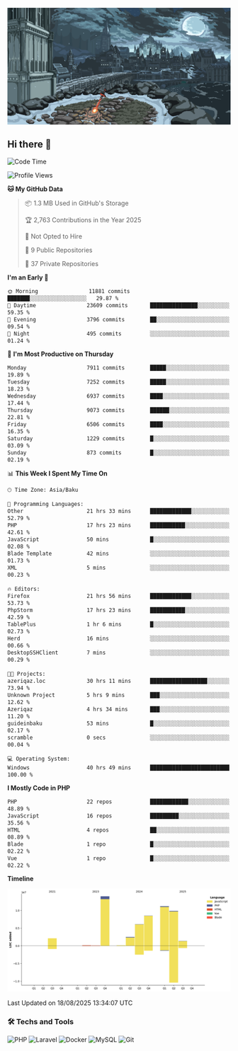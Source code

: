 <!--WALLPAPER-->
<p align='center'>
  <img src='assets/wallpapers/1.gif' alt='Banner'>
</p>
<!--/WALLPAPER-->

## Hi there 👋

<!--START_SECTION:waka-->
![Code Time](http://img.shields.io/badge/Code%20Time-139%20hrs%2048%20mins-blue)

![Profile Views](http://img.shields.io/badge/Profile%20Views-0-blue)

**🐱 My GitHub Data** 

> 📦 1.3 MB Used in GitHub's Storage 
 > 
> 🏆 2,763 Contributions in the Year 2025
 > 
> 🚫 Not Opted to Hire
 > 
> 📜 9 Public Repositories 
 > 
> 🔑 37 Private Repositories 
 > 
**I'm an Early 🐤** 

```text
🌞 Morning                11881 commits       ███████░░░░░░░░░░░░░░░░░░   29.87 % 
🌆 Daytime                23609 commits       ███████████████░░░░░░░░░░   59.35 % 
🌃 Evening                3796 commits        ██░░░░░░░░░░░░░░░░░░░░░░░   09.54 % 
🌙 Night                  495 commits         ░░░░░░░░░░░░░░░░░░░░░░░░░   01.24 % 
```
📅 **I'm Most Productive on Thursday** 

```text
Monday                   7911 commits        █████░░░░░░░░░░░░░░░░░░░░   19.89 % 
Tuesday                  7252 commits        █████░░░░░░░░░░░░░░░░░░░░   18.23 % 
Wednesday                6937 commits        ████░░░░░░░░░░░░░░░░░░░░░   17.44 % 
Thursday                 9073 commits        ██████░░░░░░░░░░░░░░░░░░░   22.81 % 
Friday                   6506 commits        ████░░░░░░░░░░░░░░░░░░░░░   16.35 % 
Saturday                 1229 commits        █░░░░░░░░░░░░░░░░░░░░░░░░   03.09 % 
Sunday                   873 commits         █░░░░░░░░░░░░░░░░░░░░░░░░   02.19 % 
```


📊 **This Week I Spent My Time On** 

```text
🕑︎ Time Zone: Asia/Baku

💬 Programming Languages: 
Other                    21 hrs 33 mins      █████████████░░░░░░░░░░░░   52.79 % 
PHP                      17 hrs 23 mins      ███████████░░░░░░░░░░░░░░   42.61 % 
JavaScript               50 mins             █░░░░░░░░░░░░░░░░░░░░░░░░   02.08 % 
Blade Template           42 mins             ░░░░░░░░░░░░░░░░░░░░░░░░░   01.73 % 
XML                      5 mins              ░░░░░░░░░░░░░░░░░░░░░░░░░   00.23 % 

🔥 Editors: 
Firefox                  21 hrs 56 mins      █████████████░░░░░░░░░░░░   53.73 % 
PhpStorm                 17 hrs 23 mins      ███████████░░░░░░░░░░░░░░   42.59 % 
TablePlus                1 hr 6 mins         █░░░░░░░░░░░░░░░░░░░░░░░░   02.73 % 
Herd                     16 mins             ░░░░░░░░░░░░░░░░░░░░░░░░░   00.66 % 
DesktopSSHClient         7 mins              ░░░░░░░░░░░░░░░░░░░░░░░░░   00.29 % 

🐱‍💻 Projects: 
azeriqaz.loc             30 hrs 11 mins      ██████████████████░░░░░░░   73.94 % 
Unknown Project          5 hrs 9 mins        ███░░░░░░░░░░░░░░░░░░░░░░   12.62 % 
Azeriqaz                 4 hrs 34 mins       ███░░░░░░░░░░░░░░░░░░░░░░   11.20 % 
guideinbaku              53 mins             █░░░░░░░░░░░░░░░░░░░░░░░░   02.17 % 
scramble                 0 secs              ░░░░░░░░░░░░░░░░░░░░░░░░░   00.04 % 

💻 Operating System: 
Windows                  40 hrs 49 mins      █████████████████████████   100.00 % 
```

**I Mostly Code in PHP** 

```text
PHP                      22 repos            ████████████░░░░░░░░░░░░░   48.89 % 
JavaScript               16 repos            █████████░░░░░░░░░░░░░░░░   35.56 % 
HTML                     4 repos             ██░░░░░░░░░░░░░░░░░░░░░░░   08.89 % 
Blade                    1 repo              █░░░░░░░░░░░░░░░░░░░░░░░░   02.22 % 
Vue                      1 repo              █░░░░░░░░░░░░░░░░░░░░░░░░   02.22 % 
```



**Timeline**

![Lines of Code chart](https://raw.githubusercontent.com/feridnesibzade/feridnesibzade/main/assets/bar_graph.png)


 Last Updated on 18/08/2025 13:34:07 UTC
<!--END_SECTION:waka-->

### 🛠️ Techs and Tools

![PHP](https://img.shields.io/badge/PHP-777BB4?style=for-the-badge&logo=php&logoColor=white)
![Laravel](https://img.shields.io/badge/Laravel-F55247?style=for-the-badge&logo=laravel&logoColor=white)
![Docker](https://img.shields.io/badge/Docker-2496ED?style=for-the-badge&logo=docker&logoColor=white)
![MySQL](https://img.shields.io/badge/MySQL-4479A1?style=for-the-badge&logo=mysql&logoColor=white)
![Git](https://img.shields.io/badge/Git-F05032?style=for-the-badge&logo=git&logoColor=white)

